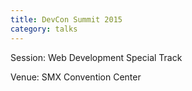 ```yaml
---
title: DevCon Summit 2015
category: talks
---
```


Session: Web Development Special Track

Venue: SMX Convention Center
